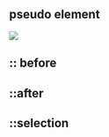 

## pseudo element 
![](pseudo_element-20240130193546019.webp)

## :: before 

<div class="box"></div>

## ::after 


## ::selection 


